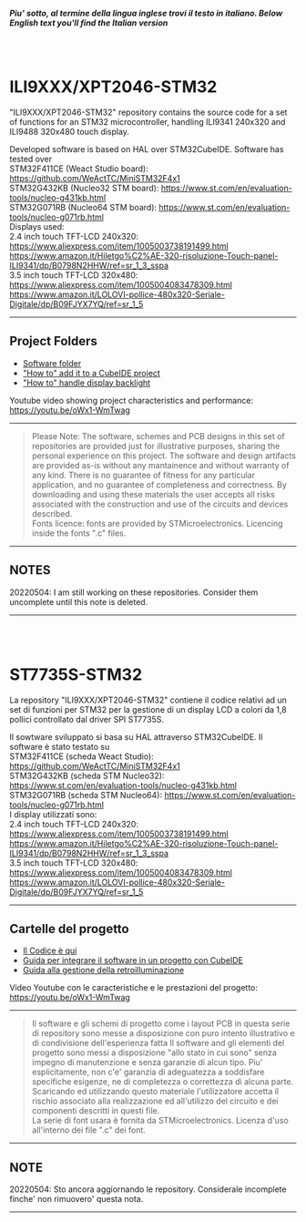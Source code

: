 _**Piu' sotto, al termine della lingua inglese trovi il testo in italiano. </i>**_
_**Below English text you'll find the Italian version</i>**_

<br>
<br>

# ILI9XXX/XPT2046-STM32

"ILI9XXX/XPT2046-STM32" repository contains the source code for a set of functions for an STM32 microcontroller, handling ILI9341 240x320 and ILI9488 320x480 touch display.

Developed software is based on HAL over STM32CubeIDE.
Software has tested over<br>
STM32F411CE (Weact Studio board): https://github.com/WeActTC/MiniSTM32F4x1<br>
STM32G432KB (Nucleo32 STM board): https://www.st.com/en/evaluation-tools/nucleo-g431kb.html<br>
STM32G071RB (Nucleo64 STM board): https://www.st.com/en/evaluation-tools/nucleo-g071rb.html<br>
Displays used:<br>
2.4 inch touch TFT-LCD 240x320:   https://www.aliexpress.com/item/1005003738191499.html<br>
                                  https://www.amazon.it/Hiletgo%C2%AE-320-risoluzione-Touch-panel-ILI9341/dp/B0798N2HHW/ref=sr_1_3_sspa<br>
3.5 inch touch TFT-LCD 320x480:   https://www.aliexpress.com/item/1005004083478309.html<br>
                                  https://www.amazon.it/LOLOVI-pollice-480x320-Seriale-Digitale/dp/B09FJYX7YQ/ref=sr_1_5<br>

---

## Project Folders

- [Software folder](./SOURCE)
- ["How to" add it to a CubeIDE project](./HOWTO)
- ["How to" handle display backlight](./BACKLIGHT)

Youtube video showing project characteristics and performance: https://youtu.be/oWx1-WmTwag<br>


---
> Please Note:
> The software, schemes and PCB designs in this set of repositories are provided just for 
> illustrative purposes, sharing the personal experience on this project. 
> The software and design artifacts are provided as-is without any mantainence and without
> warranty of any kind. There is no guarantee of fitness for any particular application, 
> and no guarantee of completeness and correctness. 
> By downloading and using these materials the user accepts all risks associated with the
> construction and use of the circuits and devices described.<br>
> Fonts licence: fonts are provided by STMicroelectronics. Licencing inside the fonts ".c" files. 
---

## NOTES

20220504: I am still working on these repositories. Consider them uncomplete until this note is deleted.

---

<br>
<br>

# ST7735S-STM32

La repository "ILI9XXX/XPT2046-STM32" contiene il codice relativi ad un set di funzioni per STM32 per la gestione di un display LCD a colori da 1,8 pollici controllato dal driver SPI ST7735S.

Il sowtware sviluppato si basa su HAL attraverso STM32CubeIDE.
Il software è stato testato su<br>
STM32F411CE (scheda Weact Studio): https://github.com/WeActTC/MiniSTM32F4x1<br>
STM32G432KB (scheda STM Nucleo32): https://www.st.com/en/evaluation-tools/nucleo-g431kb.html<br>
STM32G071RB (scheda STM Nucleo64): https://www.st.com/en/evaluation-tools/nucleo-g071rb.html<br>
I display utilizzati sono:<br>
2.4 inch touch TFT-LCD 240x320:   https://www.aliexpress.com/item/1005003738191499.html<br>
                                  https://www.amazon.it/Hiletgo%C2%AE-320-risoluzione-Touch-panel-ILI9341/dp/B0798N2HHW/ref=sr_1_3_sspa<br>
3.5 inch touch TFT-LCD 320x480:   https://www.aliexpress.com/item/1005004083478309.html<br>
                                  https://www.amazon.it/LOLOVI-pollice-480x320-Seriale-Digitale/dp/B09FJYX7YQ/ref=sr_1_5<br>

---

## Cartelle del progetto 

- [Il Codice è qui](./SOURCE)
- [Guida per integrare il software in un progetto con CubeIDE](./HOWTO)
- [Guida alla gestione della retroilluminazione](./BACKLIGHT)

Video Youtube con le caracteristiche e le prestazioni del progetto: https://youtu.be/oWx1-WmTwag<br>

---
> Il software e gli schemi di progetto come i layout PCB in questa serie di repository 
> sono messe a disposizione con puro intento illustrativo e di condivisione dell'esperienza fatta
> Il software and gli elementi del progetto sono messi a disposizione "allo stato in cui sono"
> senza impegno di manutenzione e senza garanzie di alcun tipo. Piu' esplicitamente, non c'e' garanzia di 
> adeguatezza a soddisfare specifiche esigenze, ne di completezza o correttezza di alcuna parte.
> Scaricando ed utilizzando questo materiale l'utilizzatore accetta il rischio associato alla
> realizzazione ed all'utilizzo del circuito e dei componenti descritti in questi file.<br> La serie di font usara è fornita da STMicroelectronics. Licenza d'uso all'interno dei file ".c" dei font. 

---

## NOTE

20220504: Sto ancora aggiornando le repository. Considerale incomplete finche' non rimuovero' questa nota. 

---


